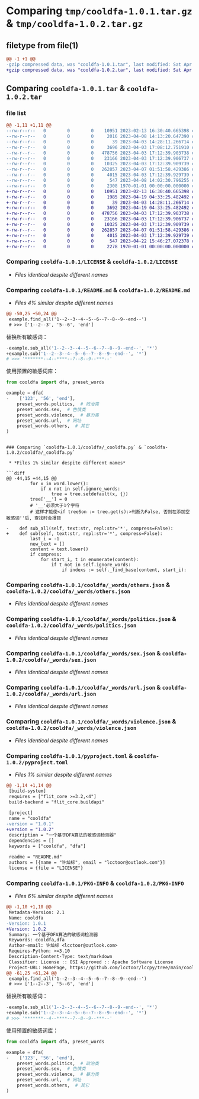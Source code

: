 # Comparing `tmp/cooldfa-1.0.1.tar.gz` & `tmp/cooldfa-1.0.2.tar.gz`

## filetype from file(1)

```diff
@@ -1 +1 @@
-gzip compressed data, was "cooldfa-1.0.1.tar", last modified: Sat Apr  8 14:17:43 2023, max compression
+gzip compressed data, was "cooldfa-1.0.2.tar", last modified: Sat Apr 22 15:49:51 2023, max compression
```

## Comparing `cooldfa-1.0.1.tar` & `cooldfa-1.0.2.tar`

### file list

```diff
@@ -1,11 +1,11 @@
--rw-r--r--   0        0        0    10951 2023-02-13 16:30:40.665398 cooldfa-1.0.1/LICENSE
--rw-r--r--   0        0        0     2016 2023-04-08 14:13:20.647390 cooldfa-1.0.1/README.md
--rw-r--r--   0        0        0       39 2023-04-03 14:28:11.266714 cooldfa-1.0.1/cooldfa/__init__.py
--rw-r--r--   0        0        0     3696 2023-04-03 17:08:12.751910 cooldfa-1.0.1/cooldfa/_cooldfa.py
--rw-r--r--   0        0        0   478756 2023-04-03 17:12:39.903738 cooldfa-1.0.1/cooldfa/_words/others.json
--rw-r--r--   0        0        0    23166 2023-04-03 17:12:39.906737 cooldfa-1.0.1/cooldfa/_words/politics.json
--rw-r--r--   0        0        0    10325 2023-04-03 17:12:39.909739 cooldfa-1.0.1/cooldfa/_words/sex.json
--rw-r--r--   0        0        0   262857 2023-04-07 01:51:58.429386 cooldfa-1.0.1/cooldfa/_words/url.json
--rw-r--r--   0        0        0     4015 2023-04-03 17:12:39.929739 cooldfa-1.0.1/cooldfa/_words/violence.json
--rw-r--r--   0        0        0      547 2023-04-08 14:02:30.796255 cooldfa-1.0.1/pyproject.toml
--rw-r--r--   0        0        0     2308 1970-01-01 00:00:00.000000 cooldfa-1.0.1/PKG-INFO
+-rw-r--r--   0        0        0    10951 2023-02-13 16:30:40.665398 cooldfa-1.0.2/LICENSE
+-rw-r--r--   0        0        0     1985 2023-04-19 04:33:25.482492 cooldfa-1.0.2/README.md
+-rw-r--r--   0        0        0       39 2023-04-03 14:28:11.266714 cooldfa-1.0.2/cooldfa/__init__.py
+-rw-r--r--   0        0        0     3692 2023-04-19 04:33:25.482492 cooldfa-1.0.2/cooldfa/_cooldfa.py
+-rw-r--r--   0        0        0   478756 2023-04-03 17:12:39.903738 cooldfa-1.0.2/cooldfa/_words/others.json
+-rw-r--r--   0        0        0    23166 2023-04-03 17:12:39.906737 cooldfa-1.0.2/cooldfa/_words/politics.json
+-rw-r--r--   0        0        0    10325 2023-04-03 17:12:39.909739 cooldfa-1.0.2/cooldfa/_words/sex.json
+-rw-r--r--   0        0        0   262857 2023-04-07 01:51:58.429386 cooldfa-1.0.2/cooldfa/_words/url.json
+-rw-r--r--   0        0        0     4015 2023-04-03 17:12:39.929739 cooldfa-1.0.2/cooldfa/_words/violence.json
+-rw-r--r--   0        0        0      547 2023-04-22 15:46:27.072378 cooldfa-1.0.2/pyproject.toml
+-rw-r--r--   0        0        0     2278 1970-01-01 00:00:00.000000 cooldfa-1.0.2/PKG-INFO
```

### Comparing `cooldfa-1.0.1/LICENSE` & `cooldfa-1.0.2/LICENSE`

 * *Files identical despite different names*

### Comparing `cooldfa-1.0.1/README.md` & `cooldfa-1.0.2/README.md`

 * *Files 4% similar despite different names*

```diff
@@ -50,25 +50,24 @@
 example.find_all('1--2--3--4--5--6--7--8--9--end--')
 # >>> ['1--2--3', '5--6', 'end']
 ```
 
 替换所有敏感词：
 
 ```python
-example.sub_all('1--2--3--4--5--6--7--8--9--end--', '*')
+example.sub('1--2--3--4--5--6--7--8--9--end--', '*')
 # >>> '*******--4--****--7--8--9--***--'
 ```
 
 使用预置的敏感词库：
 
 ```python
 from cooldfa import dfa, preset_words
 
 example = dfa(
-    ['123', '56', 'end'],
     preset_words.politics,  # 政治类
     preset_words.sex,  # 色情类
     preset_words.violence,  # 暴力类
     preset_words.url,  # 网址
     preset_words.others,  # 其它
 )
 ```
```

### Comparing `cooldfa-1.0.1/cooldfa/_cooldfa.py` & `cooldfa-1.0.2/cooldfa/_cooldfa.py`

 * *Files 1% similar despite different names*

```diff
@@ -44,15 +44,15 @@
         for x in word.lower():
             if x not in self.ignore_words:
                 tree = tree.setdefault(x, {})
         tree['__'] = 0
         # '__'必须大于1个字符
         # 这样才能使<if treeSon := tree.get(s):>判断为False, 否则在添加空敏感词''后, 查找时会报错
     
-    def sub_all(self, text:str, repl:str='*', compress=False):
+    def sub(self, text:str, repl:str='*', compress=False):
         last_i = -1
         new_text = []
         content = text.lower()
         if compress:
             for start_i, t in enumerate(content):
                 if t not in self.ignore_words:
                     if indexs := self._find_base(content, start_i):
```

### Comparing `cooldfa-1.0.1/cooldfa/_words/others.json` & `cooldfa-1.0.2/cooldfa/_words/others.json`

 * *Files identical despite different names*

### Comparing `cooldfa-1.0.1/cooldfa/_words/politics.json` & `cooldfa-1.0.2/cooldfa/_words/politics.json`

 * *Files identical despite different names*

### Comparing `cooldfa-1.0.1/cooldfa/_words/sex.json` & `cooldfa-1.0.2/cooldfa/_words/sex.json`

 * *Files identical despite different names*

### Comparing `cooldfa-1.0.1/cooldfa/_words/url.json` & `cooldfa-1.0.2/cooldfa/_words/url.json`

 * *Files identical despite different names*

### Comparing `cooldfa-1.0.1/cooldfa/_words/violence.json` & `cooldfa-1.0.2/cooldfa/_words/violence.json`

 * *Files identical despite different names*

### Comparing `cooldfa-1.0.1/pyproject.toml` & `cooldfa-1.0.2/pyproject.toml`

 * *Files 1% similar despite different names*

```diff
@@ -1,14 +1,14 @@
 [build-system]
 requires = ["flit_core >=3.2,<4"]
 build-backend = "flit_core.buildapi"
 
 [project]
 name = "cooldfa"
-version = "1.0.1"
+version = "1.0.2"
 description = "一个基于DFA算法的敏感词检测器"
 dependencies = []
 keywords = ["cooldfa", "dfa"]
 
 readme = "README.md"
 authors = [{name = "许灿标", email = "lcctoor@outlook.com"}]
 license = {file = "LICENSE"}
```

### Comparing `cooldfa-1.0.1/PKG-INFO` & `cooldfa-1.0.2/PKG-INFO`

 * *Files 6% similar despite different names*

```diff
@@ -1,10 +1,10 @@
 Metadata-Version: 2.1
 Name: cooldfa
-Version: 1.0.1
+Version: 1.0.2
 Summary: 一个基于DFA算法的敏感词检测器
 Keywords: cooldfa,dfa
 Author-email: 许灿标 <lcctoor@outlook.com>
 Requires-Python: >=3.10
 Description-Content-Type: text/markdown
 Classifier: License :: OSI Approved :: Apache Software License
 Project-URL: HomePage, https://github.com/lcctoor/lccpy/tree/main/cooldfa
@@ -61,25 +61,24 @@
 example.find_all('1--2--3--4--5--6--7--8--9--end--')
 # >>> ['1--2--3', '5--6', 'end']
 ```
 
 替换所有敏感词：
 
 ```python
-example.sub_all('1--2--3--4--5--6--7--8--9--end--', '*')
+example.sub('1--2--3--4--5--6--7--8--9--end--', '*')
 # >>> '*******--4--****--7--8--9--***--'
 ```
 
 使用预置的敏感词库：
 
 ```python
 from cooldfa import dfa, preset_words
 
 example = dfa(
-    ['123', '56', 'end'],
     preset_words.politics,  # 政治类
     preset_words.sex,  # 色情类
     preset_words.violence,  # 暴力类
     preset_words.url,  # 网址
     preset_words.others,  # 其它
 )
 ```
```

